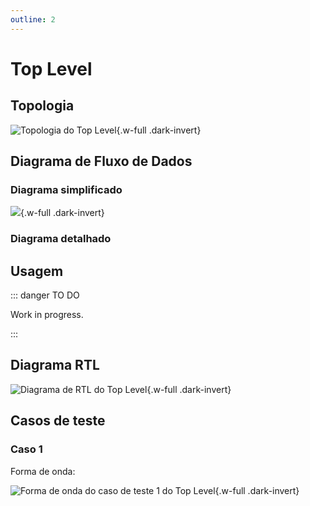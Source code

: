 ```yaml
---
outline: 2
---
```


# Top Level

## Topologia

<pan-container>

![Topologia do Top Level](/images/reference/components/top_level_core.drawio.svg){.w-full .dark-invert}

</pan-container>

## Diagrama de Fluxo de Dados

### Diagrama simplificado

<pan-container>

![](/images/reference/components/top_level_pipeline.drawio.svg){.w-full .dark-invert}

</pan-container>

### Diagrama detalhado

<pan-container selector=".mermaid">

<!--@include: @<!--@include: @/.includes/top_level-topology.md-->

</pan-container>

## Usagem

::: danger TO DO

Work in progress.

:::

## Diagrama RTL

<pan-container>

![Diagrama de RTL do Top Level](/images/reference/components/top_level_netlist.svg){.w-full .dark-invert}

</pan-container>

## Casos de teste

### Caso 1 <Badge type="info" text="tb_top_level_case_1" />

Forma de onda:

<pan-container :grid="false">

![Forma de onda do caso de teste 1 do Top Level](/images/reference/components/tb_top_level_case_1.svg){.w-full .dark-invert}

</pan-container>
